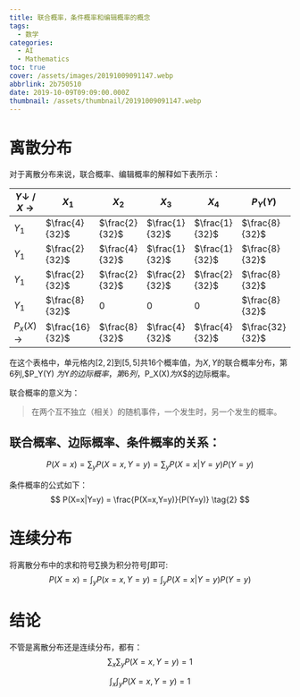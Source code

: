 ```yaml
---
title: 联合概率，条件概率和编辑概率的概念
tags:
  - 数学
categories:
  - AI
  - Mathematics
toc: true
cover: /assets/images/20191009091147.webp
abbrlink: 2b750510
date: 2019-10-09T09:09:00.000Z
thumbnail: /assets/thumbnail/20191009091147.webp
---
```


# 离散分布

对于离散分布来说，联合概率、编辑概率的解释如下表所示：

<!-- more -->

| $Y$↓ / $X$ → | $X_1$           | $X_2$          | $X_3$          | $X_4$          | $P_Y(Y)$        |
|--------------|-----------------|----------------|----------------|----------------|-----------------|
| $Y_1$        | $\frac{4}{32}$  | $\frac{2}{32}$ | $\frac{1}{32}$ | $\frac{1}{32}$ | $\frac{8}{32}$  |
| $Y_1$        | $\frac{2}{32}$  | $\frac{4}{32}$ | $\frac{1}{32}$ | $\frac{1}{32}$ | $\frac{8}{32}$  |
| $Y_1$        | $\frac{2}{32}$  | $\frac{2}{32}$ | $\frac{2}{32}$ | $\frac{2}{32}$ | $\frac{8}{32}$  |
| $Y_1$        | $\frac{8}{32}$  | $0$            | $0$            | $0$            | $\frac{8}{32}$  |
| $P_x(X)$ →   | $\frac{16}{32}$ | $\frac{8}{32}$ | $\frac{4}{32}$ | $\frac{4}{32}$ | $\frac{32}{32}$ |

在这个表格中，单元格内$\left[ 2,2 \right]$到$\left[ 5,5 \right]$共16个概率值，为$X,Y$的联合概率分布，第6列,$P_Y(Y)
$为$Y$的边际概率，第6列，$P_X(X)$为$X$的边际概率。

联合概率的意义为：

> 在两个互不独立（相关）的随机事件，一个发生时，另一个发生的概率。

## 联合概率、边际概率、条件概率的关系：

$$
P(X=x) = \sum_y P(X=x, Y=y) = \sum_y P(X=x | Y=y)P(Y=y)
\tag{1}
$$

条件概率的公式如下：
$$
P(X=x|Y=y) = \frac{P(X=x,Y=y)}{P(Y=y)}
\tag{2}
$$

# 连续分布

将离散分布中的求和符号$\sum$换为积分符号$\int$即可:
$$
P(X=x) = \int_y P(x=x,Y=y) = \int_y P(X=x|Y=y)P(Y=y)
\tag{3}
$$

# 结论

不管是离散分布还是连续分布，都有：
$$
\sum_x \sum_y P(X=x, Y=y) = 1
\tag{4}
$$

$$
\int_x \int_y P(X=x, Y=y) = 1
$$



